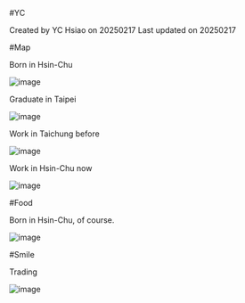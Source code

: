 
#YC

Created by YC Hsiao on 20250217 Last updated on 20250217

#Map

Born in Hsin-Chu

![image](https://github.com/user-attachments/assets/9a875ea9-668d-4e89-806f-ff5dfc22f232)

Graduate in Taipei

![image](https://github.com/user-attachments/assets/541b6d3d-2896-460f-bedf-4a67e61273b3)

Work in Taichung before

![image](https://github.com/user-attachments/assets/c987951d-6f4f-4701-8716-e14a2d623884)

Work in Hsin-Chu now

![image](https://github.com/user-attachments/assets/9a875ea9-668d-4e89-806f-ff5dfc22f232)

#Food

Born in Hsin-Chu, of course.

![image](https://github.com/user-attachments/assets/e9a0c485-5a63-4d91-8767-d49ac516da81)

#Smile

Trading

![image](https://github.com/user-attachments/assets/8462d326-7763-4263-a5b8-8c3029bdce09)
